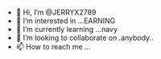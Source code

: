 - 👋 Hi, I’m @JERRYX2789
- 👀 I’m interested in ...EARNING
- 🌱 I’m currently learning ...navy
- 💞️ I’m looking to collaborate on .anybody..
- 📫 How to reach me ...

<!---
JERRYX2789/JERRYX2789 is a ✨ special ✨ repository because its `README.md` (this file) appears on your GitHub profile.
You can click the Preview link to take a look at your changes.
--->
